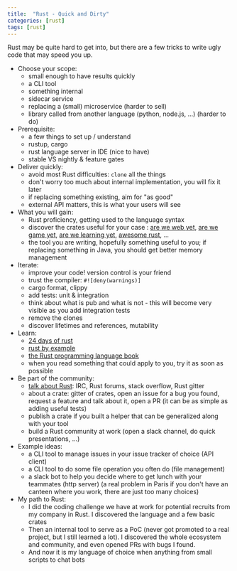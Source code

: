 ```yaml
---
title:  "Rust - Quick and Dirty"
categories: [rust]
tags: [rust]
---
```

Rust may be quite hard to get into, but there are a few tricks to write ugly code that may speed you up.


* Choose your scope:
  - small enough to have results quickly
  - a CLI tool
  - something internal
  - sidecar service
  - replacing a (small) microservice (harder to sell)
  - library called from another language (python, node.js, ...) (harder to do)
* Prerequisite:
  - a few things to set up / understand
  - rustup, cargo
  - rust language server in IDE (nice to have)
  - stable VS nightly & feature gates
* Deliver quickly:
  - avoid most Rust difficulties: `clone` all the things
  - don't worry too much about internal implementation, you will fix it later
  - if replacing something existing, aim for "as good"
  - external API matters, this is what your users will see
* What you will gain:
  - Rust proficiency, getting used to the language syntax
  - discover the crates useful for your case : [are we web yet](http://www.arewewebyet.org), [are we game yet](http://arewegameyet.com), [are we learning yet](http://www.arewelearningyet.com), [awesome rust](https://github.com/rust-unofficial/awesome-rust), ...
  - the tool you are writing, hopefully something useful to you; if replacing something in Java, you should get better memory management
* Iterate:
  - improve your code! version control is your friend
  - trust the compiler: `#![deny(warnings)]`
  - cargo format, clippy
  - add tests: unit & integration
  - think about what is pub and what is not - this will become very visible as you add integration tests
  - remove the clones
  - discover lifetimes and references, mutability
* Learn:
  - [24 days of rust](http://siciarz.net/tag/24%20days%20of%20rust/)
  - [rust by example](https://doc.rust-lang.org/rust-by-example/)
  - [the Rust programming language book](https://doc.rust-lang.org/book/)
  - when you read something that could apply to you, try it as soon as possible
* Be part of the community:
  - [talk about Rust](https://www.rust-lang.org/en-US/community.html): IRC, Rust forums, stack overflow, Rust gitter
  - about a crate: gitter of crates, open an issue for a bug you found, request a feature and talk about it, open a PR (it can be as simple as adding useful tests)
  - publish a crate if you built a helper that can be generalized along with your tool
  - build a Rust community at work (open a slack channel, do quick presentations, ...)
* Example ideas:
  - a CLI tool to manage issues in your issue tracker of choice (API client)
  - a CLI tool to do some file operation you often do (file management)
  - a slack bot to help you decide where to get lunch with your teammates (http server) (a real problem in Paris if you don't have an canteen where you work, there are just too many choices)
* My path to Rust:
  - I did the coding challenge we have at work for potential recruits from my company in Rust. I discovered the language and a few basic crates
  - Then an internal tool to serve as a PoC (never got promoted to a real project, but I still learned a lot). I discovered the whole ecosystem and community, and even opened PRs with bugs I found.
  - And now it is my language of choice when anything from small scripts to chat bots
